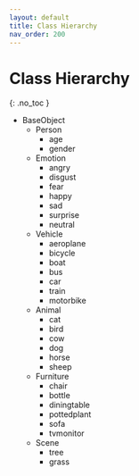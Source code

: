 ```yaml
---
layout: default
title: Class Hierarchy
nav_order: 200
---
```


# Class Hierarchy
{: .no_toc }


- BaseObject
    - Person
        - age
        - gender
    - Emotion
        - angry
        - disgust
        - fear
        - happy
        - sad
        - surprise
        - neutral
    - Vehicle
        - aeroplane
        - bicycle
        - boat
        - bus
        - car
        - train
        - motorbike
    - Animal
        - cat
        - bird
        - cow
        - dog
        - horse
        - sheep
    - Furniture
        - chair
        - bottle
        - diningtable
        - pottedplant
        - sofa
        - tvmonitor
    - Scene
        - tree
        - grass